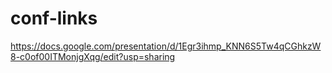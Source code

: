 # conf-links

https://docs.google.com/presentation/d/1Egr3ihmp_KNN6S5Tw4qCGhkzW8-c0of00ITMonjgXqg/edit?usp=sharing
